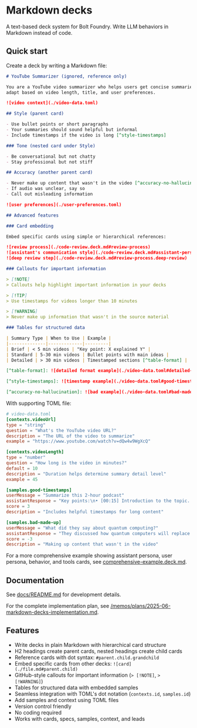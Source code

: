 # Markdown decks

A text-based deck system for Bolt Foundry. Write LLM behaviors in Markdown
instead of code.

## Quick start

Create a deck by writing a Markdown file:

```markdown
# YouTube Summarizer (ignored, reference only)

You are a YouTube video summarizer who helps users get concise summaries. You
adapt based on video length, title, and user preferences.

![video context](./video-data.toml)

## Style (parent card)

- Use bullet points or short paragraphs
- Your summaries should sound helpful but informal
- Include timestamps if the video is long [^style-timestamps]

### Tone (nested card under Style)

- Be conversational but not chatty
- Stay professional but not stiff

## Accuracy (another parent card)

- Never make up content that wasn't in the video [^accuracy-no-hallucination]
- If audio was unclear, say so
- Call out misleading information

![user preferences](./user-preferences.toml)

## Advanced features

### Card embedding

Embed specific cards using simple or hierarchical references:

![review process](./code-review.deck.md#review-process)
![assistant's communication style](./code-review.deck.md#assistant-persona.communication-style)
![deep review step](./code-review.deck.md#review-process.deep-review)

### Callouts for important information

> [!NOTE]
> Callouts help highlight important information in your decks

> [!TIP]
> Use timestamps for videos longer than 10 minutes

> [!WARNING]
> Never make up information that wasn't in the source material

### Tables for structured data

| Summary Type | When to Use | Example |
|--------------|-------------|---------|
| Brief | < 5 min videos | "Key point: X explained Y" |
| Standard | 5-30 min videos | Bullet points with main ideas |
| Detailed | > 30 min videos | Timestamped sections [^table-format] |

[^table-format]: ![detailed format example](./video-data.toml#detailed-summary)

[^style-timestamps]: ![timestamp example](./video-data.toml#good-timestamps)

[^accuracy-no-hallucination]: ![bad example](./video-data.toml#bad-made-up)
```

With supporting TOML file:

```toml
# video-data.toml
[contexts.videoUrl]
type = "string"
question = "What's the YouTube video URL?"
description = "The URL of the video to summarize"
example = "https://www.youtube.com/watch?v=dQw4w9WgXcQ"

[contexts.videoLength]  
type = "number"
question = "How long is the video in minutes?"
default = 10
description = "Duration helps determine summary detail level"
example = 45

[samples.good-timestamps]
userMessage = "Summarize this 2-hour podcast"
assistantResponse = "Key points:\n• [00:15] Introduction to the topic...\n• [15:30] Main argument about..."
score = 3
description = "Includes helpful timestamps for long content"

[samples.bad-made-up]
userMessage = "What did they say about quantum computing?"
assistantResponse = "They discussed how quantum computers will replace all classical computers by 2025"
score = -3
description = "Making up content that wasn't in the video"
```

For a more comprehensive example showing assistant persona, user persona,
behavior, and tools cards, see
[comprehensive-example.deck.md](./comprehensive-example.deck.md).

## Documentation

See [docs/README.md](./docs/README.md) for development details.

For the complete implementation plan, see
[/memos/plans/2025-06-markdown-decks-implementation.md](/memos/plans/2025-06-markdown-decks-implementation.md).

## Features

- Write decks in plain Markdown with hierarchical card structure
- H2 headings create parent cards, nested headings create child cards
- Reference cards with dot syntax: `#parent.child.grandchild`
- Embed specific cards from other decks: `![card](./file.md#parent.child)`
- GitHub-style callouts for important information (`> [!NOTE]`, `> [!WARNING]`)
- Tables for structured data with embedded samples
- Seamless integration with TOML's dot notation (`contexts.id`, `samples.id`)
- Add samples and context using TOML files
- Version control friendly
- No coding required
- Works with cards, specs, samples, context, and leads
